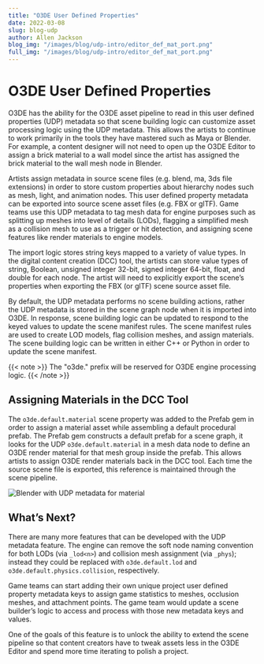 ```yaml
---
title: "O3DE User Defined Properties"
date: 2022-03-08
slug: blog-udp
author: Allen Jackson
blog_img: "/images/blog/udp-intro/editor_def_mat_port.png"
full_img: "/images/blog/udp-intro/editor_def_mat_port.png"
---
```


# O3DE User Defined Properties

O3DE has the ability for the O3DE asset pipeline to read in this user defined properties (UDP) metadata so that scene building logic can customize asset processing logic using the UDP metadata. This allows the artists to continue to work primarily in the tools they have mastered such as Maya or Blender. For example, a content designer will not need to open up the O3DE Editor to assign a brick material to a wall model since the artist has assigned the brick material to the wall mesh node in Blender.

Artists assign metadata in source scene files (e.g. blend, ma, 3ds file extensions) in order to store custom properties about hierarchy nodes such as mesh, light, and animation nodes. This user defined property metadata can be exported into source scene asset files (e.g. FBX or glTF). Game teams use this UDP metadata to tag mesh data for engine purposes such as splitting up meshes into level of details (LODs), flagging a simplified mesh as a collision mesh to use as a trigger or hit detection, and assigning scene features like render materials to engine models.

The import logic stores string keys mapped to a variety of value types. In the digital content creation (DCC) tool, the artists can store value types of string, Boolean, unsigned integer 32-bit, signed integer 64-bit, float, and double for each node. The artist will need to explicitly export the scene’s properties when exporting the FBX (or glTF) scene source asset file.

By default, the UDP metadata performs no scene building actions, rather the UDP metadata is stored in the scene graph node when it is imported into O3DE. In response, scene building logic can be updated to respond to the keyed values to update the scene manifest rules. The scene manifest rules are used to create LOD models, flag collision meshes, and assign materials. The scene building logic can be written in either C++ or Python in order to update the scene manifest.

{{< note >}}
The "o3de." prefix will be reserved for O3DE engine processing logic.
{{< /note >}}

## Assigning Materials in the DCC Tool

The ```o3de.default.material``` scene property was added to the Prefab gem in order to assign a material asset while assembling a default procedural prefab. The Prefab gem constructs a default prefab for a scene graph, it looks for the UDP ```o3de.default.material``` in a mesh data node to define an O3DE render material for that mesh group inside the prefab. This allows artists to assign O3DE render materials back in the DCC tool. Each time the source scene file is exported, this reference is maintained through the scene pipeline.

![Blender with UDP metadata for material](/images/blog/udp-intro/blender_def_mat.png)

## What’s Next?

There are many more features that can be developed with the UDP metadata feature. The engine can remove the soft node naming convention for both LODs (via ```_lod<n>```) and collision mesh assignment (via ```_phys```); instead they could be replaced with ```o3de.default.lod``` and ```o3de.default.physics.collision```, respectively.

Game teams can start adding their own unique project user defined property metadata keys to assign game statistics to meshes, occlusion meshes, and attachment points. The game team would update a scene builder’s logic to access and process with those new metadata keys and values.

One of the goals of this feature is to unlock the ability to extend the scene pipeline so that content creators have to tweak assets less in the O3DE Editor and spend more time iterating to polish a project.
